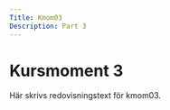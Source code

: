 ```yaml
---
Title: Kmom03
Description: Part 3
---
```


Kursmoment 3
==================

Här skrivs redovisningstext för kmom03.
